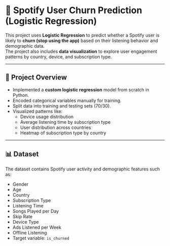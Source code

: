# 🎵 Spotify User Churn Prediction (Logistic Regression)

This project uses **Logistic Regression** to predict whether a Spotify user is likely to **churn (stop using the app)** based on their listening behavior and demographic data.  
The project also includes **data visualization** to explore user engagement patterns by country, device, and subscription type.

---

## 🧠 Project Overview

- Implemented a **custom logistic regression** model from scratch in Python.
- Encoded categorical variables manually for training.
- Split data into training and testing sets (70/30).
- Visualized patterns like:
  - Device usage distribution  
  - Average listening time by subscription type  
  - User distribution across countries  
  - Heatmap of subscription type by country  

---

## 📊 Dataset

The dataset contains Spotify user activity and demographic features such as:
- Gender  
- Age  
- Country  
- Subscription Type  
- Listening Time  
- Songs Played per Day  
- Skip Rate  
- Device Type  
- Ads Listened per Week  
- Offline Listening  
- Target variable: `is_churned`



